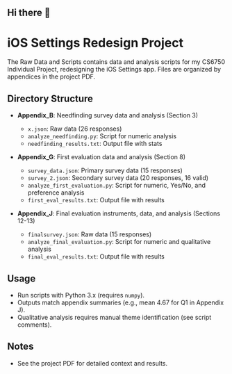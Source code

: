 ## Hi there 👋

# iOS Settings Redesign Project

The Raw Data and Scripts contains data and analysis scripts for my CS6750 Individual Project, redesigning the iOS Settings app. Files are organized by appendices in the project PDF.

## Directory Structure

- **Appendix_B**: Needfinding survey data and analysis (Section 3)
  - `x.json`: Raw data (26 responses)
  - `analyze_needfinding.py`: Script for numeric analysis
  - `needfinding_results.txt`: Output file with stats

- **Appendix_G**: First evaluation data and analysis (Section 8)
  - `survey_data.json`: Primary survey data (15 responses)
  - `survey_2.json`: Secondary survey data (20 responses, 16 valid)
  - `analyze_first_evaluation.py`: Script for numeric, Yes/No, and preference analysis
  - `first_eval_results.txt`: Output file with results

- **Appendix_J**: Final evaluation instruments, data, and analysis (Sections 12-13)
  - `finalsurvey.json`: Raw data (15 responses)
  - `analyze_final_evaluation.py`: Script for numeric and qualitative analysis
  - `final_eval_results.txt`: Output file with results

## Usage
- Run scripts with Python 3.x (requires `numpy`).
- Outputs match appendix summaries (e.g., mean 4.67 for Q1 in Appendix J).
- Qualitative analysis requires manual theme identification (see script comments).

## Notes
- See the project PDF for detailed context and results.
